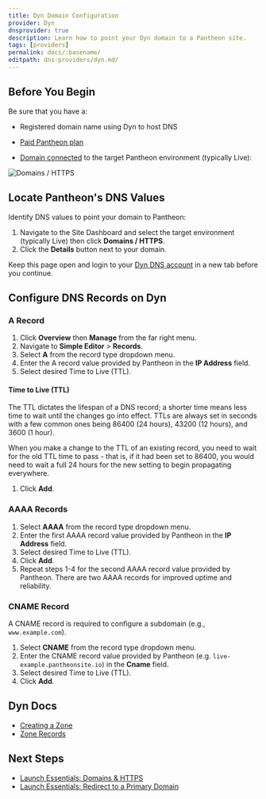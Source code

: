 ```yaml
---
title: Dyn Domain Configuration
provider: Dyn
dnsprovider: true
description: Learn how to point your Dyn domain to a Pantheon site.
tags: [providers]
permalink: docs/:basename/
editpath: dns-providers/dyn.md/
---
```

## Before You Begin
Be sure that you have a:


- Registered domain name using Dyn to host DNS

- [Paid Pantheon plan](/guides/launch/plans/)

- [Domain connected](/guides/launch/domains/) to the target Pantheon environment (typically Live):

 ![Domains / HTTPS](../images/dashboard/domain-added.png)

## Locate Pantheon's DNS Values
Identify DNS values to point your domain to Pantheon:

1. Navigate to the Site Dashboard and select the target environment (typically <span class="glyphicons glyphicons-cardio"></span> Live) then click **<span class="glyphicons glyphicons-global"></span> Domains / HTTPS**.
2. Click the **Details** button next to your domain.

Keep this page open and login to your [Dyn DNS account](https://portal.dynect.net/login/) in a new tab before you continue.

## Configure DNS Records on Dyn
### A Record
1. Click **Overview** then **Manage** from the far right menu.
1. Navigate to **Simple Editor** > **Records**.
1. Select **A** from the record type dropdown menu.
1. Enter the A record value provided by Pantheon in the **IP Address** field.
1. Select desired Time to Live (TTL).

  <Accordion title="Learn More" id="ttl" icon="info-sign">

  #### Time to Live (TTL)

  The TTL dictates the lifespan of a DNS record; a shorter time means less time to wait until the changes go into effect. TTLs are always set in seconds with a few common ones being 86400 (24 hours),  43200 (12 hours), and 3600 (1 hour).

  When you make a change to the TTL of an existing record, you need to wait for the old TTL time to pass - that is, if it had been set to 86400, you would need to wait a full 24 hours for the new setting to begin propagating everywhere.

  </Accordion>

1. Click **Add**.

### AAAA Records
1. Select **AAAA** from the record type dropdown menu.
1. Enter the first AAAA record value provided by Pantheon in the **IP Address** field.
1. Select desired Time to Live (TTL).
1. Click **Add**.
1. Repeat steps 1-4 for the second AAAA record value provided by Pantheon. There are two AAAA records for improved uptime and reliability.

### CNAME Record
A CNAME record is required to configure a subdomain (e.g., `www.example.com`).

1. Select **CNAME** from the record type dropdown menu.
1. Enter the CNAME record value provided by Pantheon (e.g. `live-example.pantheonsite.io`) in the **Cname** field.
1. Select desired Time to Live (TTL).
1. Click **Add**.

## Dyn Docs

* [Creating a Zone](https://help.dyn.com/creating-a-zone/)
* [Zone Records](https://help.dyn.com/zone-records/)

## Next Steps

* [Launch Essentials: Domains & HTTPS](/guides/launch/domains/)
* [Launch Essentials: Redirect to a Primary Domain](/guides/launch/redirects/)

